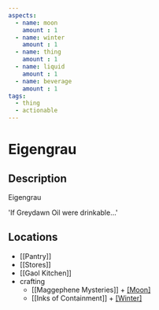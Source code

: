 ```yaml
---
aspects: 
  - name: moon
    amount : 1
  - name: winter
    amount : 1
  - name: thing
    amount : 1
  - name: liquid
    amount : 1
  - name: beverage
    amount : 1
tags:
  - thing
  - actionable
---
```


# Eigengrau

## Description
Eigengrau

'If Greydawn Oil were drinkable…'
## Locations
- [[Pantry]]
- [[Stores]]
- [[Gaol Kitchen]]
- crafting
	- [[Maggephene Mysteries]] + [[Moon]](5)
	- [[Inks of Containment]] + [[Winter]](5)